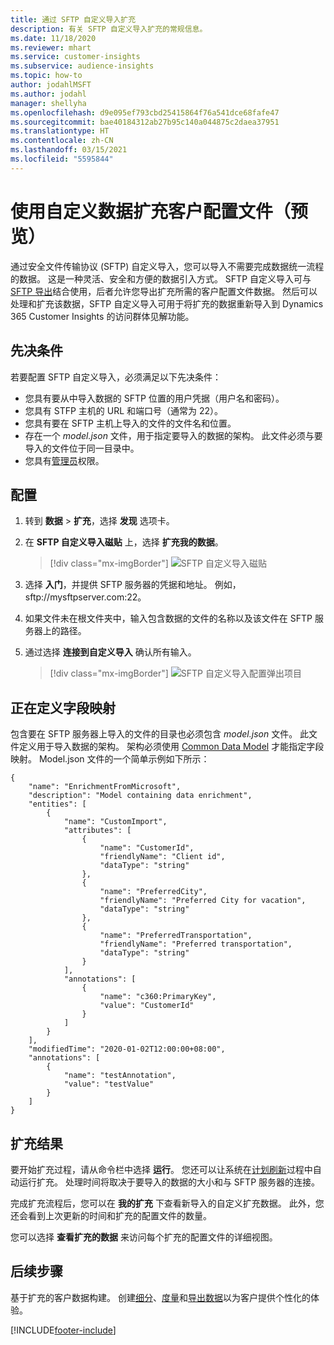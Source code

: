 ```yaml
---
title: 通过 SFTP 自定义导入扩充
description: 有关 SFTP 自定义导入扩充的常规信息。
ms.date: 11/18/2020
ms.reviewer: mhart
ms.service: customer-insights
ms.subservice: audience-insights
ms.topic: how-to
author: jodahlMSFT
ms.author: jodahl
manager: shellyha
ms.openlocfilehash: d9e095ef793cbd25415864f76a541dce68fafe47
ms.sourcegitcommit: bae40184312ab27b95c140a044875c2daea37951
ms.translationtype: HT
ms.contentlocale: zh-CN
ms.lasthandoff: 03/15/2021
ms.locfileid: "5595844"
---
```

# <a name="enrich-customer-profiles-with-custom-data-preview"></a>使用自定义数据扩充客户配置文件（预览）

通过安全文件传输协议 (SFTP) 自定义导入，您可以导入不需要完成数据统一流程的数据。 这是一种灵活、安全和方便的数据引入方式。 SFTP 自定义导入可与 [SFTP 导出](export-sftp.md)结合使用，后者允许您导出扩充所需的客户配置文件数据。 然后可以处理和扩充该数据，SFTP 自定义导入可用于将扩充的数据重新导入到 Dynamics 365 Customer Insights 的访问群体见解功能。

## <a name="prerequisites"></a>先决条件

若要配置 SFTP 自定义导入，必须满足以下先决条件：

- 您具有要从中导入数据的 SFTP 位置的用户凭据（用户名和密码）。
- 您具有 STFP 主机的 URL 和端口号（通常为 22）。
- 您具有要在 SFTP 主机上导入的文件的文件名和位置。
- 存在一个 *model.json* 文件，用于指定要导入的数据的架构。 此文件必须与要导入的文件位于同一目录中。
- 您具有[管理员](permissions.md#administrator)权限。

## <a name="configuration"></a>配置

1. 转到 **数据** > **扩充**，选择 **发现** 选项卡。

1. 在 **SFTP 自定义导入磁贴** 上，选择 **扩充我的数据**。

   > [!div class="mx-imgBorder"]
   > ![SFTP 自定义导入磁贴](media/SFTP_Custom_Import_tile.png "SFTP 自定义导入磁贴")

1. 选择 **入门**，并提供 SFTP 服务器的凭据和地址。 例如，sftp://mysftpserver.com:22。

1. 如果文件未在根文件夹中，输入包含数据的文件的名称以及该文件在 SFTP 服务器上的路径。

1. 通过选择 **连接到自定义导入** 确认所有输入。

   > [!div class="mx-imgBorder"]
   > ![SFTP 自定义导入配置弹出项目](media/SFTP_Custom_Import_Configuration_flyout.png "SFTP 自定义导入配置弹出项目")

## <a name="defining-field-mappings"></a>正在定义字段映射 

包含要在 SFTP 服务器上导入的文件的目录也必须包含 *model.json* 文件。 此文件定义用于导入数据的架构。 架构必须使用 [Common Data Model](/common-data-model/) 才能指定字段映射。 Model.json 文件的一个简单示例如下所示：

```
{
    "name": "EnrichmentFromMicrosoft",
    "description": "Model containing data enrichment",
    "entities": [
        {
            "name": "CustomImport",
            "attributes": [
                {
                    "name": "CustomerId",
                    "friendlyName": "Client id",
                    "dataType": "string"
                },
                {
                    "name": "PreferredCity",
                    "friendlyName": "Preferred City for vacation",
                    "dataType": "string"
                },
                {
                    "name": "PreferredTransportation",
                    "friendlyName": "Preferred transportation",
                    "dataType": "string"
                }
            ],
            "annotations": [
                {
                    "name": "c360:PrimaryKey",
                    "value": "CustomerId"
                }
            ]
        }
    ],
    "modifiedTime": "2020-01-02T12:00:00+08:00",
    "annotations": [
        {
            "name": "testAnnotation",
            "value": "testValue"
        }
    ]
}
```

## <a name="enrichment-results"></a>扩充结果

要开始扩充过程，请从命令栏中选择 **运行**。 您还可以让系统在[计划刷新](system.md#schedule-tab)过程中自动运行扩充。 处理时间将取决于要导入的数据的大小和与 SFTP 服务器的连接。

完成扩充流程后，您可以在 **我的扩充** 下查看新导入的自定义扩充数据。 此外，您还会看到上次更新的时间和扩充的配置文件的数量。

您可以选择 **查看扩充的数据** 来访问每个扩充的配置文件的详细视图。

## <a name="next-steps"></a>后续步骤

基于扩充的客户数据构建。 创建[细分](segments.md)、[度量](measures.md)和[导出数据](export-destinations.md)以为客户提供个性化的体验。




[!INCLUDE[footer-include](../includes/footer-banner.md)]